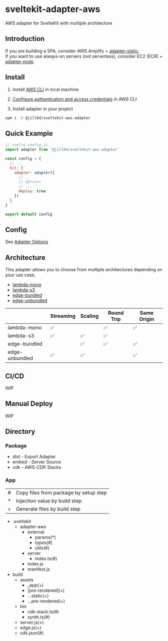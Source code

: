 # sveltekit-adapter-aws

AWS adapter for SvelteKit with multiple architecture

## Introduction

If you are building a SPA, consider AWS Amplify + [adapter-static](https://kit.svelte.dev/docs/single-page-apps).  
If you want to use always-on servers (not serverless), consider EC2 (ECR) + [adapter-node](https://kit.svelte.dev/docs/adapter-node).

## Install

1. Install [AWS CLI](https://docs.aws.amazon.com/cli/latest/userguide/getting-started-install.html) in local machine

2. [Configure authentication and access credentials](https://docs.aws.amazon.com/cli/latest/userguide/cli-chap-authentication.html) in AWS CLI

3. Install adapter in your project

```sh
npm i -D @jill64/sveltekit-aws-adapter
```

## Quick Example

```js
// svelte.config.js
import adapter from '@jill64/sveltekit-aws-adapter'

const config = {
  // ...
  kit: {
    adapter: adapter({
      // ...
      // Options
      // ...
      deploy: true
    })
  }
}

export default config
```

## Config

See [Adapter Options](./packages/adapter/src/types/AdapterOptions.ts)

## Architecture

This adapter allows you to choose from multiple architectures depending on your use case.

- [lambda-mono](./docs/lambda-mono/README.md)
- [lambda-s3](./docs/lambda-s3/README.md)
- [edge-bundled](./docs/edge-bundled/README.md)
- [edge-unbundled](./docs/edge-unbundled/README.md)

|                | Streaming | Scaling | Round Trip | Same Origin |
| -------------- | --------- | ------- | ---------- | ----------- |
| lambda-mono    | ✅        |         | ✅         | ✅          |
| lambda-s3      | ✅        | ✅      | ✅         |             |
| edge-bundled   |           | ✅      | ✅         | ✅          |
| edge-unbundled | ✅        | ✅      |            | ✅          |

## CI/CD

WIP

## Manual Deploy

WIP

## Directory

### Package

- dist - Export Adapter
- embed - Server Source
- cdk - AWS-CDK Stacks

### App

|     |                                       |
| --- | ------------------------------------- |
| #   | Copy files from package by setup step |
| \*  | Injection value by build step         |
| +   | Generate files by build step          |

- .sveltekit
  - adapter-aws
    - external
      - params(\*)
      - types(#)
      - utils(#)
    - server
      - index.ts(#)
    - index.js
    - manifest.js
- build
  - assets
    - \_app(+)
    - \[pre-rendered\](+)
    - ...static(+)
    - ...pre-rendered(+)
  - bin
    - cdk-stack.ts(#)
    - synth.ts(#)
  - server.js(+)
  - edge.js(+)
  - cdk.json(#)
